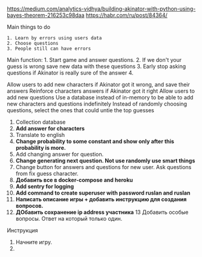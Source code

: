 https://medium.com/analytics-vidhya/building-akinator-with-python-using-bayes-theorem-216253c98daa
https://habr.com/ru/post/84364/

[//]: # (TODO learn by errors using users data )

Main things to do

    1. Learn by errors using users data
    2. Choose questions 
    3. People still can have errors

Main function:
    1. Start game and answer questions. 
    2. If we don't your guess is wrong save new data with these questions 
    3. Early stop asking questions if Akinator is really sure of the answer
    4. 

Allow users to add new characters if Akinator got it wrong, and save their answers
Reinforce characters answers if Akinator got it right
Allow users to add new questions
Use a database instead of in-memory to be able to add new characters and questions indefinitely
Instead of randomly choosing questions, select the ones that could untie the top guesses


1. Collection database 
2. **Add answer for characters** 
3. Translate to english
4. **Change probability to some constant and show only after this probability is more.** 
5. Add changing answer for question. 
6. **Change generating next question. Not use randomly use smart things**
7. Change button for answers and questions for new user. Ask questions from fix guess character.  
8. **Добавить все в docker-compose and heroku**
9. **Add sentry for logging**
10. **Add command to create superuser with password ruslan and ruslan** 
11. **Написать описание игры + добавить инструкцию для создания вопросов.**
12. **ДОбавить сохранение ip address участника** 
13 Добавить особые вопросы. Ответ на который только один.

Инструкция
1. Начните игру.
2. 